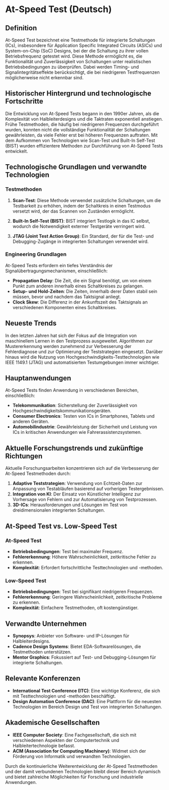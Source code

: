 # At-Speed Test (Deutsch)

## Definition

At-Speed Test bezeichnet eine Testmethode für integrierte Schaltungen (ICs), insbesondere für Application Specific Integrated Circuits (ASICs) und System-on-Chip (SoC) Designs, bei der die Schaltung zu ihrer vollen Betriebsfrequenz getestet wird. Diese Methode ermöglicht es, die Funktionalität und Zuverlässigkeit von Schaltungen unter realistischen Betriebsbedingungen zu überprüfen. Dabei werden Timing- und Signalintegritätseffekte berücksichtigt, die bei niedrigeren Testfrequenzen möglicherweise nicht erkennbar sind.

## Historischer Hintergrund und technologische Fortschritte

Die Entwicklung von At-Speed Tests begann in den 1990er Jahren, als die Komplexität von Halbleiterdesigns und die Taktraten exponentiell anstiegen. Frühe Testmethoden, die häufig bei niedrigeren Frequenzen durchgeführt wurden, konnten nicht die vollständige Funktionalität der Schaltungen gewährleisten, da viele Fehler erst bei höheren Frequenzen auftraten. Mit dem Aufkommen von Technologien wie Scan-Test und Built-In Self-Test (BIST) wurden effizientere Methoden zur Durchführung von At-Speed Tests entwickelt.

## Technologische Grundlagen und verwandte Technologien

### Testmethoden

1. **Scan-Test**: Diese Methode verwendet zusätzliche Schaltungen, um die Testbarkeit zu erhöhen, indem der Schaltkreis in einen Testmodus versetzt wird, der das Scannen von Zuständen ermöglicht.
   
2. **Built-In Self-Test (BIST)**: BIST integriert Testlogik in das IC selbst, wodurch die Notwendigkeit externer Testgeräte verringert wird.

3. **JTAG (Joint Test Action Group)**: Ein Standard, der für die Test- und Debugging-Zugänge in integrierten Schaltungen verwendet wird.

### Engineering Grundlagen

At-Speed Tests erfordern ein tiefes Verständnis der Signalübertragungsmechanismen, einschließlich:

- **Propagation Delay**: Die Zeit, die ein Signal benötigt, um von einem Punkt zum anderen innerhalb eines Schaltkreises zu gelangen.
- **Setup- und Hold-Zeiten**: Die Zeiten, innerhalb derer Daten stabil sein müssen, bevor und nachdem das Taktsignal anliegt.
- **Clock Skew**: Die Differenz in der Ankunftszeit des Taktsignals an verschiedenen Komponenten eines Schaltkreises.

## Neueste Trends

In den letzten Jahren hat sich der Fokus auf die Integration von maschinellem Lernen in den Testprozess ausgeweitet. Algorithmen zur Mustererkennung werden zunehmend zur Verbesserung der Fehlerdiagnose und zur Optimierung der Teststrategien eingesetzt. Darüber hinaus wird die Nutzung von Hochgeschwindigkeits-Testtechnologien wie IEEE 1149.1 (JTAG) und automatisierten Testumgebungen immer wichtiger.

## Hauptanwendungen

At-Speed Tests finden Anwendung in verschiedenen Bereichen, einschließlich:

- **Telekommunikation**: Sicherstellung der Zuverlässigkeit von Hochgeschwindigkeitskommunikationsgeräten.
- **Consumer Electronics**: Testen von ICs in Smartphones, Tablets und anderen Geräten.
- **Automobilindustrie**: Gewährleistung der Sicherheit und Leistung von ICs in kritischen Anwendungen wie Fahrerassistenzsystemen.

## Aktuelle Forschungstrends und zukünftige Richtungen

Aktuelle Forschungsarbeiten konzentrieren sich auf die Verbesserung der At-Speed Testmethoden durch:

1. **Adaptive Teststrategien**: Verwendung von Echtzeit-Daten zur Anpassung von Testabläufen basierend auf vorherigen Testergebnissen.
2. **Integration von KI**: Der Einsatz von Künstlicher Intelligenz zur Vorhersage von Fehlern und zur Automatisierung von Testprozessen.
3. **3D-ICs**: Herausforderungen und Lösungen im Test von dreidimensionalen integrierten Schaltungen.

## At-Speed Test vs. Low-Speed Test

### At-Speed Test

- **Betriebsbedingungen**: Test bei maximaler Frequenz.
- **Fehlererkennung**: Höhere Wahrscheinlichkeit, zeitkritische Fehler zu erkennen.
- **Komplexität**: Erfordert fortschrittliche Testtechnologien und -methoden.

### Low-Speed Test

- **Betriebsbedingungen**: Test bei signifikant niedrigeren Frequenzen.
- **Fehlererkennung**: Geringere Wahrscheinlichkeit, zeitkritische Probleme zu erkennen.
- **Komplexität**: Einfachere Testmethoden, oft kostengünstiger.

## Verwandte Unternehmen

- **Synopsys**: Anbieter von Software- und IP-Lösungen für Halbleiterdesigns.
- **Cadence Design Systems**: Bietet EDA-Softwarelösungen, die Testmethoden unterstützen.
- **Mentor Graphics**: Fokussiert auf Test- und Debugging-Lösungen für integrierte Schaltungen.

## Relevante Konferenzen

- **International Test Conference (ITC)**: Eine wichtige Konferenz, die sich mit Testtechnologien und -methoden beschäftigt.
- **Design Automation Conference (DAC)**: Eine Plattform für die neuesten Technologien im Bereich Design und Test von integrierten Schaltungen.

## Akademische Gesellschaften

- **IEEE Computer Society**: Eine Fachgesellschaft, die sich mit verschiedenen Aspekten der Computertechnik und Halbleitertechnologie befasst.
- **ACM (Association for Computing Machinery)**: Widmet sich der Förderung von Informatik und verwandten Technologien.

Durch die kontinuierliche Weiterentwicklung der At-Speed Testmethoden und der damit verbundenen Technologien bleibt dieser Bereich dynamisch und bietet zahlreiche Möglichkeiten für Forschung und industrielle Anwendungen.